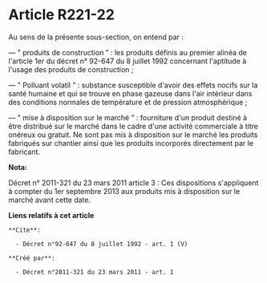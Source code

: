 # Article R221-22

Au sens de la présente sous-section, on entend par : 

― " produits de construction ” : les produits définis au premier alinéa de l'article 1er du décret n° 92-647 du 8 juillet
1992 concernant l'aptitude à l'usage des produits de construction ; 

― " Polluant volatil ” : substance susceptible d'avoir des effets nocifs sur la santé humaine et qui se trouve en phase
gazeuse dans l'air intérieur dans des conditions normales de température et de pression atmosphérique ; 

― " mise à disposition sur le marché ” : fourniture d'un produit destiné à être distribué sur le marché dans le cadre d'une
activité commerciale à titre onéreux ou gratuit. Ne sont pas mis à disposition sur le marché les produits fabriqués sur
chantier ainsi que les produits incorporés directement par le fabricant.

**Nota:**

Décret n° 2011-321 du 23 mars 2011 article 3 : Ces dispositions s'appliquent à compter du 1er septembre 2013 aux produits mis
à disposition sur le marché avant cette date.

**Liens relatifs à cet article**

	**Cite**:

	  - Décret n°92-647 du 8 juillet 1992 - art. 1 (V)

	**Créé par**:

	  - Décret n°2011-321 du 23 mars 2011 - art. 1
